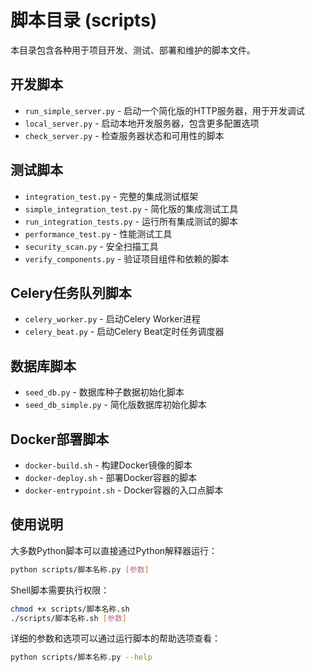 # 脚本目录 (scripts)

本目录包含各种用于项目开发、测试、部署和维护的脚本文件。

## 开发脚本

- `run_simple_server.py` - 启动一个简化版的HTTP服务器，用于开发调试
- `local_server.py` - 启动本地开发服务器，包含更多配置选项
- `check_server.py` - 检查服务器状态和可用性的脚本

## 测试脚本

- `integration_test.py` - 完整的集成测试框架
- `simple_integration_test.py` - 简化版的集成测试工具
- `run_integration_tests.py` - 运行所有集成测试的脚本
- `performance_test.py` - 性能测试工具
- `security_scan.py` - 安全扫描工具
- `verify_components.py` - 验证项目组件和依赖的脚本

## Celery任务队列脚本

- `celery_worker.py` - 启动Celery Worker进程
- `celery_beat.py` - 启动Celery Beat定时任务调度器

## 数据库脚本

- `seed_db.py` - 数据库种子数据初始化脚本
- `seed_db_simple.py` - 简化版数据库初始化脚本

## Docker部署脚本

- `docker-build.sh` - 构建Docker镜像的脚本
- `docker-deploy.sh` - 部署Docker容器的脚本
- `docker-entrypoint.sh` - Docker容器的入口点脚本

## 使用说明

大多数Python脚本可以直接通过Python解释器运行：

```bash
python scripts/脚本名称.py [参数]
```

Shell脚本需要执行权限：

```bash
chmod +x scripts/脚本名称.sh
./scripts/脚本名称.sh [参数]
```

详细的参数和选项可以通过运行脚本的帮助选项查看：

```bash
python scripts/脚本名称.py --help
``` 